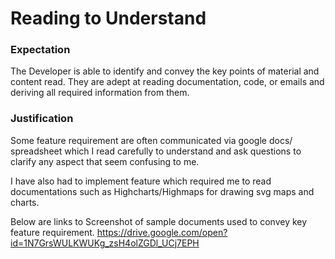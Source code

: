 # Reading to Understand

### Expectation
The Developer is able to identify and convey the key points of material and content read. They are adept at reading documentation, code, or emails and deriving all required information from them.

### Justification

Some feature requirement are often communicated via google docs/ spreadsheet which I read carefully to understand and ask questions to clarify any aspect that seem confusing to me.

I have also had to implement feature which required me to read documentations such as Highcharts/Highmaps for drawing svg maps and charts.

Below are links to Screenshot of sample documents used to convey key feature requirement. https://drive.google.com/open?id=1N7GrsWULKWUKg_zsH4olZGDl_UCj7EPH